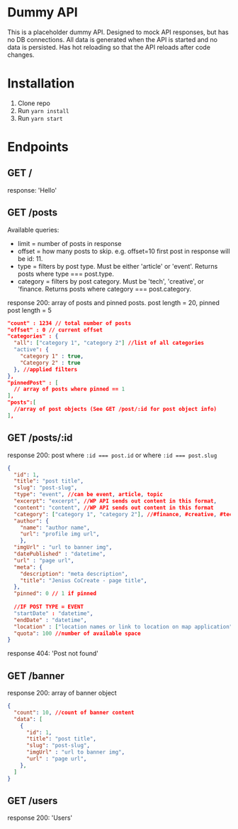 # Dummy API
This is a placeholder dummy API. Designed to mock API responses, but has no DB connections. All data is generated when the API is started and no data is persisted. Has hot reloading so that the API reloads after code changes.

# Installation

1. Clone repo
2. Run `yarn install`
3. Run `yarn start`

# Endpoints

## GET /

response: 'Hello'

## GET /posts

Available queries:
* limit = number of posts in response
* offset = how many posts to skip. e.g. offset=10 first post in response will be id: 11.
* type = filters by post type. Must be either 'article' or 'event'. Returns posts where type === post.type.
* category = filters by post category. Must be 'tech', 'creative', or 'finance. Returns posts where category === post.category.

response 200: array of posts and pinned posts. post length = 20, pinned post length = 5
```json
"count" : 1234 // total number of posts
"offset" : 0 // current offset
"categories" : {
  "all": ["category 1", "category 2"] //list of all categories
  "active": {
    "category 1" : true, 
    "Category 2" : true
  }, //applied filters
},
"pinnedPost" : [
  // array of posts where pinned == 1
],
"posts":[ 
  //array of post objects (See GET /post/:id for post object info)
], 
```
## GET /posts/:id

response 200: post where `:id === post.id` or where `:id === post.slug`
```json
{
  "id": 1,
  "title": "post title",
  "slug": "post-slug",
  "type": "event", //can be event, article, topic
  "excerpt": "excerpt", //WP API sends out content in this format,
  "content": "content", //WP API sends out content in this format
  "category": ["category 1", "category 2"], //#finance, #creative, #tech. For UI and filtering. Post can have 1 or more categories
  "author": {
    "name": "author name",
    "url": "profile img url",
    },
  "imgUrl" : "url to banner img",
  "datePublished" : "datetime",
  "url" : "page url",
  "meta": {
    "description": "meta description",
    "title": "Jenius CoCreate - page title",
  },
  "pinned": 0 // 1 if pinned
  
  //IF POST TYPE = EVENT
  "startDate" : "datetime",
  "endDate" : "datetime",
  "location" : ["location names or link to location on map application", "array of links if more than one location"],
  "quota": 100 //number of available space
}
```
response 404: 'Post not found'

## GET /banner
response 200: array of banner object
```json
{
  "count": 10, //count of banner content
  "data": [
    {
      "id": 1,
      "title": "post title",
      "slug": "post-slug",
      "imgUrl" : "url to banner img",
      "url" : "page url",
    },
  ]
}
```
## GET /users

response 200: 'Users'

